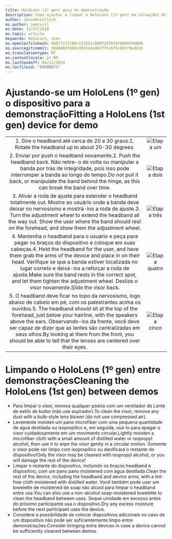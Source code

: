 ```yaml
---
title: HoloLens (1º gen) guia de demonstração
description: Como ajustar e limpar o HoloLens (1º gen) em situações de demonstração
author: JesseMcCulloch
ms.author: jemccull
ms.date: 12/27/2018
ms.topic: article
keywords: HoloLens, user
ms.openlocfilehash: 906f7223c06c15352cc600f2d302bf0609f04089
ms.sourcegitcommit: 384b0087899cd835a3a965f75c6f6c607c9edd1b
ms.translationtype: MT
ms.contentlocale: pt-BR
ms.lasthandoff: 04/12/2019
ms.locfileid: "59589973"
---
```

<H1><span data-ttu-id="94688-104">Ajustando-se um HoloLens (1º gen) o dispositivo para a demonstração</span><span class="sxs-lookup"><span data-stu-id="94688-104">Fitting a HoloLens (1st gen) device for demo</span></span> </H1>


|     |     |
|:---:|:---:|
|<span data-ttu-id="94688-105">1. Gire o headband até cerca de 20 a 30 graus.</span><span class="sxs-lookup"><span data-stu-id="94688-105">1. Rotate the headband up to about 20-30 degrees.</span></span>|![Etapa um](images/FitGuideStep1.png)|
|<span data-ttu-id="94688-107">2. Enviar por push o headband novamente.</span><span class="sxs-lookup"><span data-stu-id="94688-107">2. Push the headband back.</span></span> <span data-ttu-id="94688-108">Não retire-o de volta ou manipular a banda por trás de integridade, pois isso pode interromper a banda ao longo do tempo.</span><span class="sxs-lookup"><span data-stu-id="94688-108">Do not pull it back, or manipulate the band behind the hinge, as this can break the band over time.</span></span>|![Etapa dois](images/FitGuideStep2.png)|
|<span data-ttu-id="94688-110">3. Ativar a roda de ajuste para estender o headband totalmente out. Mostre ao usuário onde a banda deve deixar no nervosismo e mostrá-los a roda de ajuste.</span><span class="sxs-lookup"><span data-stu-id="94688-110">3. Turn the adjustment wheel to extend the headband all the way out. Show the user where the band should rest on the forehead, and show them the adjustment wheel.</span></span>|![Etapa três](images/FitGuideStep3.png)|
|<span data-ttu-id="94688-112">4. Mantenha o headband para o usuário e peça para pegar os braços do dispositivo e coloque em suas cabeças.</span><span class="sxs-lookup"><span data-stu-id="94688-112">4. Hold the headband for the user, and have them grab the arms of the device and place in on their head.</span></span> <span data-ttu-id="94688-113">Verifique se que a banda estiver localizada no lugar correto e deixá-los a reforçar a roda de ajuste.</span><span class="sxs-lookup"><span data-stu-id="94688-113">Make sure the band rests in the correct spot, and let them tighten the adjustment wheel.</span></span> <span data-ttu-id="94688-114">Deslize o visor novamente.</span><span class="sxs-lookup"><span data-stu-id="94688-114">Slide the visor back.</span></span>|![Etapa quatro](images/FitGuideStep4.png)|
|<span data-ttu-id="94688-116">5. O headband deve ficar no topo da nervosismo, logo abaixo de cabelo em pé, com os palestrantes acima os ouvidos.</span><span class="sxs-lookup"><span data-stu-id="94688-116">5. The headband should sit at the top of the forehead, just below your hairline, with the speakers above the ears.</span></span> <span data-ttu-id="94688-117">Observando-los da frente, você deve ser capaz de dizer que as lentes são centralizadas em seus olhos.</span><span class="sxs-lookup"><span data-stu-id="94688-117">By looking at them from the front, you should be able to tell that the lenses are centered over their eyes.</span></span>|![Etapa cinco](images/FitGuideSetep5.png)|


<H1><span data-ttu-id="94688-119">Limpando o HoloLens (1º gen) entre demonstrações</span><span class="sxs-lookup"><span data-stu-id="94688-119">Cleaning the HoloLens (1st gen) between demos</span></span></H1>


- <span data-ttu-id="94688-120">Para limpar o visor, remova qualquer poeira com um ventilador de Lente de estilo de bulbo (não use aspirador).</span><span class="sxs-lookup"><span data-stu-id="94688-120">To clean the visor, remove any dust with a bulb-style lens blower (do not use compressed air).</span></span>
- <span data-ttu-id="94688-121">Levemente moisten um pano microfiber com uma pequena quantidade de água destilada ou isopropílico e, em seguida, usá-lo para apagar o visor cuidadosamente em um movimento circular.</span><span class="sxs-lookup"><span data-stu-id="94688-121">Lightly moisten a microfiber cloth with a small amount of distilled water or isopropyl alcohol, then use it to wipe the visor gently in a circular motion.</span></span> <span data-ttu-id="94688-122">Somente o visor pode ser limpo com isopropílico ou danificará o restante do dispositivo!</span><span class="sxs-lookup"><span data-stu-id="94688-122">Only the visor may be cleaned with isopropyl alcohol, or you will damage the rest of the device!</span></span>
- <span data-ttu-id="94688-123">Limpar o restante do dispositivo, incluindo os braços headband e dispositivo, com um pano pano moistened com água destilada.</span><span class="sxs-lookup"><span data-stu-id="94688-123">Clean the rest of the device, including the headband and device arms, with a lint-free cloth moistened with distilled water.</span></span> <span data-ttu-id="94688-124">Você também pode usar um towelette de moistened de soap não álcool para limpar o headband entre usa.</span><span class="sxs-lookup"><span data-stu-id="94688-124">You can also use a non-alcohol soap-moistened towelette to clean the headband between uses.</span></span> <span data-ttu-id="94688-125">Seque umidade em excesso antes do próximo participante usa o dispositivo.</span><span class="sxs-lookup"><span data-stu-id="94688-125">Dry any excess moisture before the next participant uses the device.</span></span>
- <span data-ttu-id="94688-126">Considere a possibilidade de colocar dispositivos adicionais no caso de um dispositivo não pode ser suficientemente limpo entre demonstrações.</span><span class="sxs-lookup"><span data-stu-id="94688-126">Consider bringing extra devices in case a device cannot be sufficiently cleaned between demos.</span></span>

